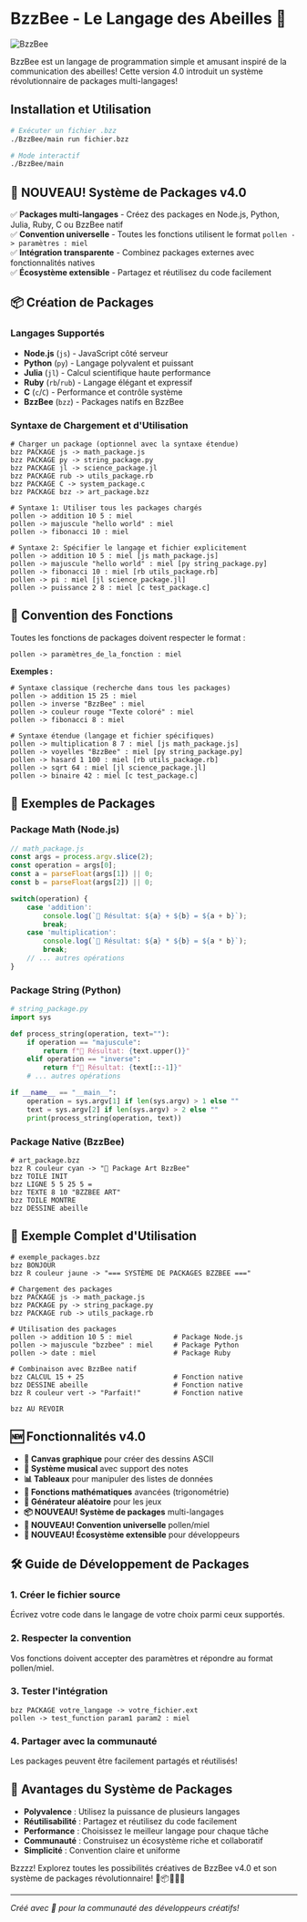 # BzzBee - Le Langage des Abeilles 🐝

   ![BzzBee](http://www.image-heberg.fr/files/17510255233353626735.png)

BzzBee est un langage de programmation simple et amusant inspiré de la communication des abeilles! Cette version 4.0 introduit un système révolutionnaire de packages multi-langages!

## Installation et Utilisation

```bash
# Exécuter un fichier .bzz
./BzzBee/main run fichier.bzz

# Mode interactif
./BzzBee/main
```

## 🚀 NOUVEAU! Système de Packages v4.0

✅ **Packages multi-langages** - Créez des packages en Node.js, Python, Julia, Ruby, C ou BzzBee natif  
✅ **Convention universelle** - Toutes les fonctions utilisent le format `pollen -> paramètres : miel`  
✅ **Intégration transparente** - Combinez packages externes avec fonctionnalités natives  
✅ **Écosystème extensible** - Partagez et réutilisez du code facilement  

## 📦 Création de Packages

### Langages Supportés
- **Node.js** (`js`) - JavaScript côté serveur
- **Python** (`py`) - Langage polyvalent et puissant  
- **Julia** (`jl`) - Calcul scientifique haute performance
- **Ruby** (`rb`/`rub`) - Langage élégant et expressif
- **C** (`c`/`C`) - Performance et contrôle système
- **BzzBee** (`bzz`) - Packages natifs en BzzBee

### Syntaxe de Chargement et d'Utilisation

```bzz
# Charger un package (optionnel avec la syntaxe étendue)
bzz PACKAGE js -> math_package.js
bzz PACKAGE py -> string_package.py  
bzz PACKAGE jl -> science_package.jl
bzz PACKAGE rub -> utils_package.rb
bzz PACKAGE C -> system_package.c
bzz PACKAGE bzz -> art_package.bzz

# Syntaxe 1: Utiliser tous les packages chargés
pollen -> addition 10 5 : miel
pollen -> majuscule "hello world" : miel
pollen -> fibonacci 10 : miel

# Syntaxe 2: Spécifier le langage et fichier explicitement
pollen -> addition 10 5 : miel [js math_package.js]
pollen -> majuscule "hello world" : miel [py string_package.py]
pollen -> fibonacci 10 : miel [rb utils_package.rb]
pollen -> pi : miel [jl science_package.jl]
pollen -> puissance 2 8 : miel [c test_package.c]
```

## 🍯 Convention des Fonctions

Toutes les fonctions de packages doivent respecter le format :
```bzz
pollen -> paramètres_de_la_fonction : miel
```

**Exemples :**
```bzz
# Syntaxe classique (recherche dans tous les packages)
pollen -> addition 15 25 : miel
pollen -> inverse "BzzBee" : miel  
pollen -> couleur rouge "Texte coloré" : miel
pollen -> fibonacci 8 : miel

# Syntaxe étendue (langage et fichier spécifiques)
pollen -> multiplication 8 7 : miel [js math_package.js]
pollen -> voyelles "BzzBee" : miel [py string_package.py]
pollen -> hasard 1 100 : miel [rb utils_package.rb] 
pollen -> sqrt 64 : miel [jl science_package.jl]
pollen -> binaire 42 : miel [c test_package.c]
```

## 📝 Exemples de Packages

### Package Math (Node.js)
```javascript
// math_package.js
const args = process.argv.slice(2);
const operation = args[0];
const a = parseFloat(args[1]) || 0;
const b = parseFloat(args[2]) || 0;

switch(operation) {
    case 'addition':
        console.log(`🍯 Résultat: ${a} + ${b} = ${a + b}`);
        break;
    case 'multiplication':
        console.log(`🍯 Résultat: ${a} * ${b} = ${a * b}`);
        break;
    // ... autres opérations
}
```

### Package String (Python)
```python
# string_package.py
import sys

def process_string(operation, text=""):
    if operation == "majuscule":
        return f"🍯 Résultat: {text.upper()}"
    elif operation == "inverse":
        return f"🍯 Résultat: {text[::-1]}"
    # ... autres opérations

if __name__ == "__main__":
    operation = sys.argv[1] if len(sys.argv) > 1 else ""
    text = sys.argv[2] if len(sys.argv) > 2 else ""
    print(process_string(operation, text))
```

### Package Native (BzzBee)
```bzz
# art_package.bzz
bzz R couleur cyan -> "🎨 Package Art BzzBee"
bzz TOILE INIT
bzz LIGNE 5 5 25 5 =
bzz TEXTE 8 10 "BZZBEE ART"
bzz TOILE MONTRE
bzz DESSINE abeille
```

## 🎯 Exemple Complet d'Utilisation

```bzz
# exemple_packages.bzz
bzz BONJOUR
bzz R couleur jaune -> "=== SYSTÈME DE PACKAGES BZZBEE ==="

# Chargement des packages
bzz PACKAGE js -> math_package.js
bzz PACKAGE py -> string_package.py
bzz PACKAGE rub -> utils_package.rb

# Utilisation des packages
pollen -> addition 10 5 : miel          # Package Node.js
pollen -> majuscule "bzzbee" : miel     # Package Python
pollen -> date : miel                   # Package Ruby

# Combinaison avec BzzBee natif
bzz CALCUL 15 + 25                      # Fonction native
bzz DESSINE abeille                     # Fonction native
bzz R couleur vert -> "Parfait!"        # Fonction native

bzz AU REVOIR
```

## 🆕 Fonctionnalités v4.0

- **🎨 Canvas graphique** pour créer des dessins ASCII
- **🎵 Système musical** avec support des notes
- **📊 Tableaux** pour manipuler des listes de données
- **🔢 Fonctions mathématiques** avancées (trigonométrie)
- **🎲 Générateur aléatoire** pour les jeux
- **📦 NOUVEAU! Système de packages** multi-langages
- **🔗 NOUVEAU! Convention universelle** pollen/miel
- **🚀 NOUVEAU! Écosystème extensible** pour développeurs

## 🛠️ Guide de Développement de Packages

### 1. Créer le fichier source
Écrivez votre code dans le langage de votre choix parmi ceux supportés.

### 2. Respecter la convention
Vos fonctions doivent accepter des paramètres et répondre au format pollen/miel.

### 3. Tester l'intégration
```bzz
bzz PACKAGE votre_langage -> votre_fichier.ext
pollen -> test_function param1 param2 : miel
```

### 4. Partager avec la communauté
Les packages peuvent être facilement partagés et réutilisés!

## 🌟 Avantages du Système de Packages

- **Polyvalence** : Utilisez la puissance de plusieurs langages
- **Réutilisabilité** : Partagez et réutilisez du code facilement
- **Performance** : Choisissez le meilleur langage pour chaque tâche
- **Communauté** : Construisez un écosystème riche et collaboratif
- **Simplicité** : Convention claire et uniforme

Bzzzz! Explorez toutes les possibilités créatives de BzzBee v4.0 et son système de packages révolutionnaire! 🐝📦🎨🎵✨

---
*Créé avec 💛 pour la communauté des développeurs créatifs!*